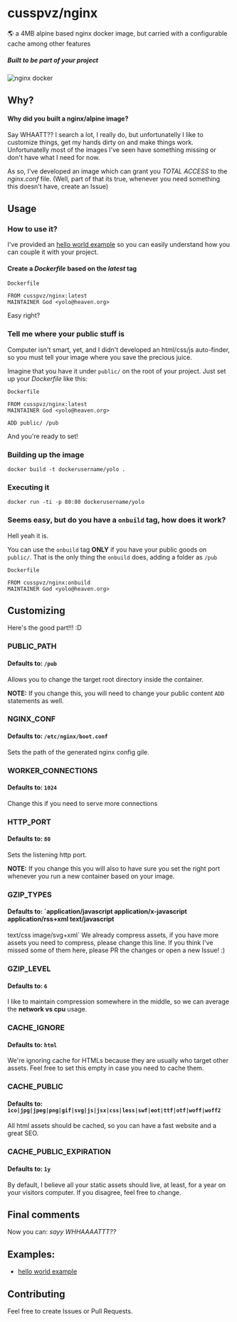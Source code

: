 # cusspvz/nginx

:earth_americas: a 4MB alpine based nginx docker image, but carried with a
configurable cache among other features

##### Built to be part of your project

![nginx docker](https://s3.amazonaws.com/ejf3-public/hosted_files/ejf_io/docker_nginx.png)

## Why?
#### Why did you built a nginx/alpine image?

Say WHAATT?? I search a lot, I really do, but unfortunatelly I like to customize
things, get my hands dirty on and make things work. Unfortunatelly most of the
images I've seen have something missing or don't have what I need for now.

As so, I've developed an image which can grant you *TOTAL ACCESS* to the
*nginx.conf* file.
(Well, part of that its true, whenever you need something this doesn't have,
create an Issue)

## Usage

### How to use it?
I've provided an [hello world example] so you can easily understand how you can
couple it with your project.

#### Create a *Dockerfile* based on the *latest* tag

`Dockerfile`
```
FROM cusspvz/nginx:latest
MAINTAINER God <yolo@heaven.org>
```

Easy right?

### Tell me where your public stuff is
Computer isn't smart, yet, and I didn't developed an html/css/js auto-finder,
so you must tell your image where you save the precious juice.

Imagine that you have it under `public/` on the root of your project.
Just set up your *Dockerfile* like this:

`Dockerfile`
```
FROM cusspvz/nginx:latest
MAINTAINER God <yolo@heaven.org>

ADD public/ /pub
```

And you're ready to set!

### Building up the image

```
docker build -t dockerusername/yolo .
```

### Executing it

```
docker run -ti -p 80:80 dockerusername/yolo
```

### Seems easy, but do you have a `onbuild` tag, how does it work?
Hell yeah it is.

You can use the `onbuild` tag **ONLY** if you have your public goods on `public/`.
That is the only thing the `onbuild` does, adding a folder as `/pub`

`Dockerfile`
```
FROM cusspvz/nginx:onbuild
MAINTAINER God <yolo@heaven.org>
```

## Customizing

Here's the good part!!! :D

### PUBLIC_PATH
#### Defaults to: `/pub`
Allows you to change the target root directory inside the container.

**NOTE:** If you change this, you will need to change your public content `ADD`
statements as well.

### NGINX_CONF
#### Defaults to: `/etc/nginx/boot.conf`
Sets the path of the generated nginx config gile.

### WORKER_CONNECTIONS
#### Defaults to: `1024`
Change this if you need to serve more connections

### HTTP_PORT
#### Defaults to: `80`
Sets the listening http port.

**NOTE:** If you change this you will also to have sure you set the right port
whenever you run a new container based on your image.

### GZIP_TYPES
#### Defaults to: `application/javascript application/x-javascript application/rss+xml text/javascript
text/css image/svg+xml`
We already compress assets, if you have more assets you need to compress, please
change this line. If you think I've missed some of them here, please PR the
changes or open a new Issue! :)

### GZIP_LEVEL
#### Defaults to: `6`
I like to maintain compression somewhere in the middle, so we can average the
**network vs cpu** usage.

### CACHE_IGNORE
#### Defaults to: `html`
We're ignoring cache for HTMLs because they are usually who target other assets.
Feel free to set this empty in case you need to cache them.

### CACHE_PUBLIC
#### Defaults to: `ico|jpg|jpeg|png|gif|svg|js|jsx|css|less|swf|eot|ttf|otf|woff|woff2`
All html assets should be cached, so you can have a fast website and a great SEO.

### CACHE_PUBLIC_EXPIRATION
#### Defaults to: `1y`
By default, I believe all your static assets should live, at least, for a year
on your visitors computer. If you disagree, feel free to change.


## Final comments

Now you can: *sayy WHHAAAATTT??*

## Examples:
- [hello world example]

## Contributing
Feel free to create Issues or Pull Requests.


[hello world example]: https://github.com/cusspvz/nginx.docker/tree/master/examples/hello-world
